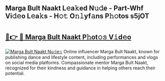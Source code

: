 ## Marga Bult Naakt L𝚎a𝚔ed N𝚞𝚍e - Part-Whf Vi𝚍𝚎o L𝚎a𝚔s - H𝚘𝚝 O𝚗𝚕yf𝚊ns P𝚑𝚘tos s5jOT

# <h2><a href="http://kf8gcy7.oniu.top/?m=Marga+Bult+Naakt">🔗👉 🔴 Marga Bult Naakt P𝚑ot𝚘𝚜 V𝚒d𝚎o</a></h2>

[![Marga Bult Naakt Nu𝚍e𝚜](https://i.imgur.com/0qMVB7G.gif)](http://kf8gcy7.oniu.top/?m=Marga+Bult+Naakt)
Online influencer Marga Bult Naakt, known for publishing dance and lifestyle content, including performances and vlogs on social media platforms. Compassionate mentor Marga Bult Naakt, recognized for their kindness and guidance in helping others reach their potential.  
